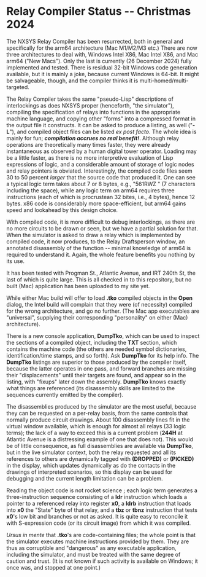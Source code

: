 # Relay Compiler Status -- Christmas 2024

The NXSYS Relay Compiler has been resurrected, both in general and specifically for the arm64 architecture (Mac M1/M2/M3 etc.) 
There are now three architectures to deal with, Windows Intel X86, Mac Intel X86, and Mac arm64 ("New Macs"). Only the last is currently (26 December 2024) fully implemented and tested.  There is residual 32-bit Windows code generation available, but it is mainly a joke, because current Windows is 64-bit.  It might be salvageable, though, and the compiler thinks it is multi-homed/multi-targeted.

The Relay Compiler takes the same "pseudo-Lisp" descriptions of interlockings as does NXSYS proper (henceforth, "the simulator"),
compiling the specification of relays into functions in the appropriate machine language, and copying other "forms" into a compressed
format in the output file it constructs.  It can be asked to produce a listing, as well ("**-L**"), and compiled object files can be
listed *ex post facto*.  The whole idea is mainly for fun; ***compilation accrues no real benefit!***.  Although relay operations are
theoretically many times faster, they were already instantaneous as observed by a human digital tower operator.  Loading may be a little faster, as there is no more interpretive evaluation of Lisp expressions of logic, and a considerable amount of storage of logic nodes and relay pointers is obviated.  Interestingly, the compiled code files seem 30 to 50 percent *larger* that the source code that produced it. One can see a typical logic term takes about 7 or 8 bytes, e.g., "561RWZ " (7 characters including the space), while any logic term on arm64 requires three instructions (each of which is  procrustean 32 bites, i.e., 4 bytes), hence 12 bytes.  x86 code is considerably more space-efficient, but arm64 gains speed and lookahead by this design choice.

With compiled code, it is more difficult to debug interlockings, as there are no more circuits to be drawn or seen, but we have a
partial solution for that.  When the simulator is asked to draw a relay which is implemented by compiled code, it now produces,
to the Relay Draftsperson window, an annotated disassembly of the function -- minimal knowledge of arm64 is required to understand it.  Again, the whole feature benefits you nothing by its use.

It has been tested with Progman St., Atlantic Avenue, and IRT 240th St, the last of which is quite large.  This is all checked in to this repository, but no built (Mac) application has been uploaded to my site yet.

While either Mac build will offer to load **.tko** compiled objects in the **Open** dialog, the Intel build will complain that they were (of necessity) compiled for the wrong architecture, and go no further.  (The Mac app executables are "universal", supplying their corresponding "personality" on either (Mac) architecture).

There is a new console application, **DumpTko**, which can be used to inspect the sections of a compiled object, including the **TXT**
section, which contains the machine code (the others are needed symbol dictionaries, identification/time stamps, and so forth).  Ask **DumpTko** for its help info. The **DumpTko** listings are superior to those produced by the compiler itself, because the latter operates in one pass, and forward branches are missing their "displacements" until their targets are found, and appear so in the listing, with "fixups" later down the assembly.  **DumpTko** knows exactly what things are referenced (its disassembly skills are limited to the sequences currently emitted by the compiler).

The disassemblies produced by the simulator are the most useful, because they can be requested on a per-relay basis, from the same
controls that normally produce circuit drawings.  About 100 disassembly lines fit in the virtual window available, which is
enough for almost all relays (33 logic terms); the lack of a way to exceed this is a current problem (**244H** at Atlantic Avenue is a distressing example of one that does not).  This would be of little consequence, as full disassemblies are available via **DumpTko**, but in the live simulator context, both the relay requested and all its references to others are dynamically tagged with **(DROPPED)** or **(PICKED)** in the display, which updates dynamically as do the contacts in the drawings of interpreted scenarios, so this display can be used for debugging and the current length limitation can be a problem.

Reading the object code is not rocket science ; each logic term generates a three-instruction sequence consisting of a **ldr** instruction which loads a pointer to a referenced relay into register **x0**, a **ldrb** instruction that loads into **x0** the "State" byte of that relay, and a **tbz** or **tbnz** instruction that tests **x0**'s low bit and branches or not as asked. It is quite easy to reconcile it with S-expression code (or its circuit image) from which it was compiled.

*Ursus in mente* that **.tko**'s are code-containing files; the whole point is that the simulator executes machine instructions provided by them.  They are thus as corruptible and "dangerous" as any executable application, including the simulator, and must be treated with the same degree of caution and trust.  (It is not known if such activity is available on Windows; it once was, and stopped at one point.)

